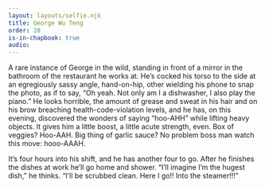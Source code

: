 ```yaml
---
layout: layouts/selfie.njk
title: George Wu Teng
order: 28
is-in-chapbook: true
audio:
---
```


A rare instance of George in the wild, standing in front of a mirror in the bathroom of the restaurant he works at. He’s cocked his torso to the side at an egregiously sassy angle, hand-on-hip, other wielding his phone to snap the photo, as if to say, “Oh yeah. Not only am I a dishwasher, I also play the piano.” He looks horrible, the amount of grease and sweat in his hair and on his brow breaching health-code-violation levels, and he has, on this evening, discovered the wonders of saying “hoo-AHH” while lifting heavy objects. It gives him a little boost, a little acute strength, even. Box of veggies? Hoo-AAH. Big thing of garlic sauce? No problem boss man watch this move: hooo-AAAH.

It’s four hours into his shift, and he has another four to go. After he finishes the dishes at work he’ll go home and shower. “I’ll imagine I’m the hugest dish,” he thinks. “I’ll be scrubbed clean. Here I go!! Into the steamer!!!”
